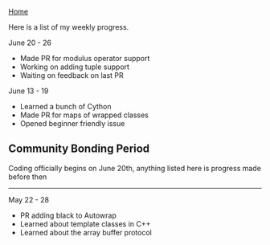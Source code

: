 [Home](README.md)

Here is a list of my weekly progress.

June 20 - 26
* Made PR for modulus operator support
* Working on adding tuple support
* Waiting on feedback on last PR

June 13 - 19
* Learned a bunch of Cython
* Made PR for maps of wrapped classes
* Opened beginner friendly issue

## Community Bonding Period

Coding officially begins on June 20th, anything listed here is progress made before then

***

May 22 - 28

* PR adding black to Autowrap
* Learned about template classes in C++
* Learned about the array buffer protocol